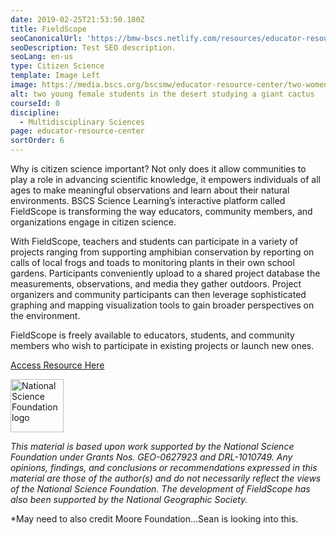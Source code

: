 ```yaml
---
date: 2019-02-25T21:53:50.180Z
title: FieldScope
seoCanonicalUrl: 'https://bmw-bscs.netlify.com/resources/educator-resource-center/fieldscope'
seoDescription: Test SEO description.
seoLang: en-us
type: Citizen Science
template: Image Left
image: https://media.bscs.org/bscsmw/educator-resource-center/two-women.jpg
alt: two young female students in the desert studying a giant cactus
courseId: 0
discipline:
  - Multidisciplinary Sciences
page: educator-resource-center
sortOrder: 6
---
```

Why is citizen science important? Not only does it allow communities to play a role in advancing scientific knowledge, it empowers individuals of all ages to make meaningful observations and learn about their natural environments. BSCS Science Learning’s interactive platform called FieldScope is transforming the way educators, community members, and organizations engage in citizen science. 

With FieldScope, teachers and students can participate in a variety of projects ranging from supporting amphibian conservation by reporting on calls of local frogs and toads to monitoring plants in their own school gardens. Participants conveniently upload to a shared project database the measurements, observations, and media they gather outdoors. Project organizers and community participants can then leverage sophisticated graphing and mapping visualization tools to gain broader perspectives on the environment.

FieldScope is freely available to educators, students, and community members who wish to participate in existing projects or launch new ones. 

<a class="btn btn-outline-secondary" href="http://fieldscope.org/" target="_blank" rel="noopener noreferrer">Access Resource Here</a>

<div class="d-flex justify-content-center">
  <div class="p-2">
    <a href="https://www.nsf.gov" target="_blank" rel="noopener noreferrer">
      <img src="/assets/nsf_logo.svg" alt="National Science Foundation logo" style="height: 85px;">
    </a>
  </div>
  <p class="p-2" style="margin: 0;">

_This material is based upon work supported by the National Science Foundation under Grants Nos._ _GEO-0627923_ _and_ _DRL-1010749. Any opinions, findings, and conclusions or recommendations expressed in this material are those of the author(s) and do not necessarily reflect the views of the National Science Foundation. The development of FieldScope has also been supported by the National Geographic Society._

\*May need to also credit Moore Foundation…Sean is looking into this.
